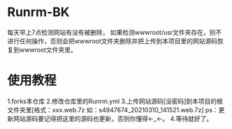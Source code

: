 # Runrm-BK
每天早上7点检测网站有没有被删除，
如果检测wwwroot/usr文件夹存在，则不进行任何操作，否则会把wwwroot文件夹删除并把上传到本项目里的网站源码恢复到wwwroot文件夹里。
# 使用教程
1.forks本仓库
2.修改仓库里的Runrm.yml
3.上传网站源码[没密码]到本项目的根文件夹里[格式：xxx.web.7z 如：s4947674_20210310_141521.web.7z]
ps：更新网站源码要记得把这里的源码也更新，否则你懂得←_←。
4.等待就好了。 

